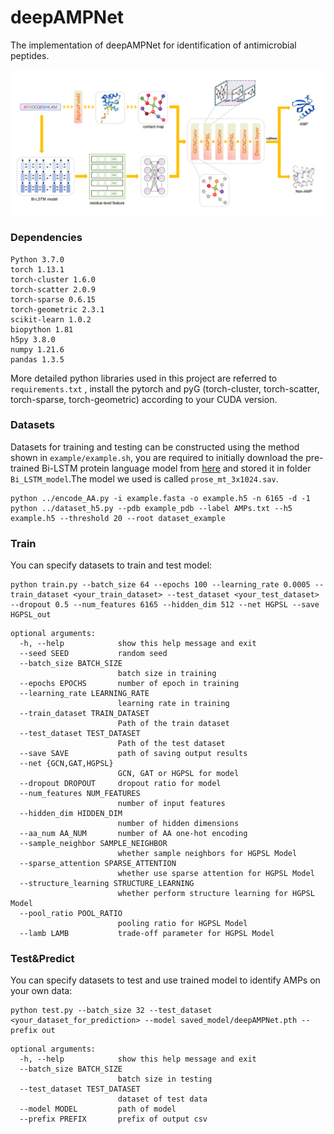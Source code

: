 # deepAMPNet
The implementation of deepAMPNet for identification of antimicrobial peptides.
<p align="center">
	<img src="deepAMPNet.png"> 
</p>  

### Dependencies<br>
```
Python 3.7.0
torch 1.13.1
torch-cluster 1.6.0
torch-scatter 2.0.9
torch-sparse 0.6.15
torch-geometric 2.3.1
scikit-learn 1.0.2
biopython 1.81
h5py 3.8.0
numpy 1.21.6
pandas 1.3.5
```
More detailed python libraries used in this project are referred to ` requirements.txt ` , install the pytorch and pyG (torch-cluster, torch-scatter, torch-sparse, torch-geometric) according to your CUDA version.<br>
### Datasets<br>
Datasets for training and testing can be constructed using the method shown in 	`example/example.sh`, you are required to initially download the pre-trained Bi-LSTM protein language model from [here](http://bergerlab-downloads.csail.mit.edu/prose/saved_models.zip) and stored it in folder `Bi_LSTM_model`.The model we used is called `prose_mt_3x1024.sav`.<br>
```
python ../encode_AA.py -i example.fasta -o example.h5 -n 6165 -d -1
python ../dataset_h5.py --pdb example_pdb --label AMPs.txt --h5 example.h5 --threshold 20 --root dataset_example
```
### Train<br>
You can specify datasets to train and test model:  
```
python train.py --batch_size 64 --epochs 100 --learning_rate 0.0005 --train_dataset <your_train_dataset> --test_dataset <your_test_dataset> --dropout 0.5 --num_features 6165 --hidden_dim 512 --net HGPSL --save HGPSL_out
```
```
optional arguments:
  -h, --help            show this help message and exit
  --seed SEED           random seed
  --batch_size BATCH_SIZE
                        batch size in training
  --epochs EPOCHS       number of epoch in training
  --learning_rate LEARNING_RATE
                        learning rate in training
  --train_dataset TRAIN_DATASET
                        Path of the train dataset
  --test_dataset TEST_DATASET
                        Path of the test dataset
  --save SAVE           path of saving output results
  --net {GCN,GAT,HGPSL}
                        GCN, GAT or HGPSL for model
  --dropout DROPOUT     dropout ratio for model
  --num_features NUM_FEATURES
                        number of input features
  --hidden_dim HIDDEN_DIM
                        number of hidden dimensions
  --aa_num AA_NUM       number of AA one-hot encoding
  --sample_neighbor SAMPLE_NEIGHBOR
                        whether sample neighbors for HGPSL Model
  --sparse_attention SPARSE_ATTENTION
                        whether use sparse attention for HGPSL Model
  --structure_learning STRUCTURE_LEARNING
                        whether perform structure learning for HGPSL Model
  --pool_ratio POOL_RATIO
                        pooling ratio for HGPSL Model
  --lamb LAMB           trade-off parameter for HGPSL Model
```
### Test&Predict<br>
You can specify datasets to test and use trained model to identify AMPs on your own data:  
```
python test.py --batch_size 32 --test_dataset <your_dataset_for_prediction> --model saved_model/deepAMPNet.pth --prefix out
```
```
optional arguments:
  -h, --help            show this help message and exit
  --batch_size BATCH_SIZE
                        batch size in testing
  --test_dataset TEST_DATASET
                        dataset of test data
  --model MODEL         path of model
  --prefix PREFIX       prefix of output csv
```
